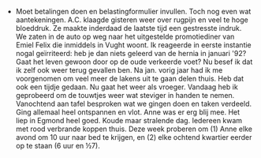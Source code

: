 - Moet betalingen doen en belastingformulier invullen. Toch nog even wat aantekeningen. A.C. klaagde gisteren weer over rugpijn en veel te hoge bloeddruk. Ze maakte inderdaad de laatste tijd een gestresste indruk. We zaten in de auto op weg naar het uitgestelde promotiediner van Emiel Felix die inmiddels in Vught woont. Ik reageerde in eerste instantie nogal geïrriteerd: heb je dan niets geleerd van de hernia in januari '92? Gaat het leven gewoon door op de oude verkeerde voet? Nu besef ik dat ik zelf ook weer terug gevallen ben. Na jan. vorig jaar had ik me voorgenomen om veel meer de lakens uit te gaan delen thuis. Heb dat ook een tijdje gedaan. Nu gaat het weer als vroeger. Vandaag heb ik geprobeerd om de touwtjes weer wat steviger in handen te nemen. Vanochtend aan tafel besproken wat we gingen doen en taken verdeeld. Ging allemaal heel ontspannen en vlot. Anne was er erg blij mee. Het liep in Egmond heel goed. Koude maar stralende dag. Iedereen kwam met rood verbrande koppen thuis. Deze week proberen om (1) Anne elke avond om 10 uur naar bed te krijgen, en (2) elke ochtend kwartier eerder op te staan (6 uur en ½7).